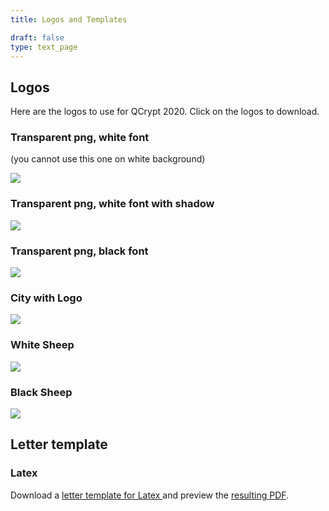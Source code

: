 ```yaml
---
title: Logos and Templates

draft: false
type: text_page
---
```


## Logos
Here are the logos to use for QCrypt 2020. Click on the logos to download.

### Transparent png, white font
(you cannot use this one on white background)

<a href="/images/logos/QCr_Logo.png" download>
  <img id="dark_bg" src="/images/logos/QCr_Logo.png"/>
</a>

### Transparent png, white font with shadow
<a href="/images/logos/QCr_Logo_shadow.png" download>
  <img id="dark_bg" src="/images/logos/QCr_Logo_shadow.png"/>
</a>

### Transparent png, black font
<a href="/images/logos/QCr_Logo_black.png" download>
  <img id="dark_bg" src="/images/logos/QCr_Logo_black.png"/>
</a>

### City with Logo
<a href="/images/logos/QCrypt_withlogo.png" download>
  <img id="dark_bg" src="/images/logos/QCrypt_withlogo.png"/>
</a>

### White Sheep
<a href="/images/logos/sheep.png" download>
  <img id="dark_bg" src="/images/logos/sheep.png"/>
</a>

### Black Sheep
<a href="/images/logos/black_sheep.png" download>
  <img id="dark_bg" src="/images/logos/black_sheep.png"/>
</a>

## Letter template

### Latex
Download a
<a href="/images/logos/letter.tex" download>
  letter template for Latex
</a>
and preview the <a href="/images/logos/letter.pdf" target="_blank">resulting PDF</a>.
